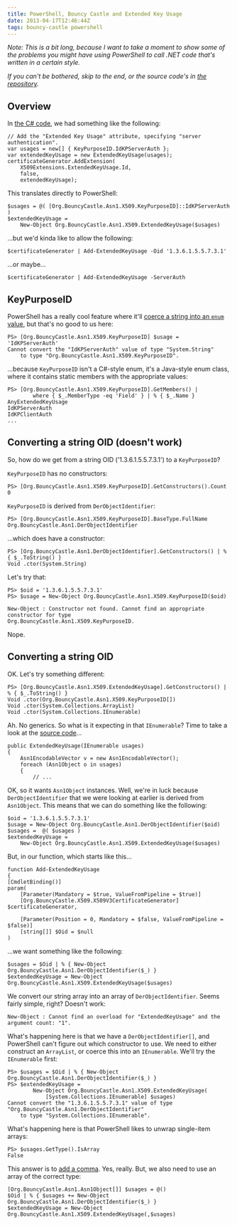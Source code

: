 ```yaml
---
title: PowerShell, Bouncy Castle and Extended Key Usage
date: 2013-04-17T12:46:44Z
tags: bouncy-castle powershell
---
```

*Note: This is a bit long, because I want to take a moment to show some of the problems you might have using PowerShell to call .NET code that's written in a certain style.*

*If you can't be bothered, skip to the end, or the source code's in [the repository](https://github.com/rlipscombe/PSBouncyCastle).*

Overview
--

In [the C# code](http://blog.differentpla.net/b/2013/21/23/bouncy-castle---extended-key-usage), we had something like the following:

    // Add the "Extended Key Usage" attribute, specifying "server authentication".
	var usages = new[] { KeyPurposeID.IdKPServerAuth };
	var extendedKeyUsage = new ExtendedKeyUsage(usages);
	certificateGenerator.AddExtension(
	    X509Extensions.ExtendedKeyUsage.Id,
	    false,
	    extendedKeyUsage);

This translates directly to PowerShell:

	$usages = @( [Org.BouncyCastle.Asn1.X509.KeyPurposeID]::IdKPServerAuth )
	$extendedKeyUsage =
		New-Object Org.BouncyCastle.Asn1.X509.ExtendedKeyUsage($usages)

...but we'd kinda like to allow the following:

	$certificateGenerator | Add-ExtendedKeyUsage -Oid '1.3.6.1.5.5.7.3.1'

...or maybe...

	$certificateGenerator | Add-ExtendedKeyUsage -ServerAuth

KeyPurposeID
--

PowerShell has a really cool feature where it'll [coerce a string into an `enum` value](http://blog.differentpla.net/b/2013/31/17/powershell-and-enums), but that's no good to us here:

	PS> [Org.BouncyCastle.Asn1.X509.KeyPurposeID] $usage = 'IdKPServerAuth'
	Cannot convert the "IdKPServerAuth" value of type "System.String"
		to type "Org.BouncyCastle.Asn1.X509.KeyPurposeID".

...because `KeyPurposeID` isn't a C#-style enum, it's a Java-style enum class, where it contains static members with the appropriate values:

	PS> [Org.BouncyCastle.Asn1.X509.KeyPurposeID].GetMembers() |
			where { $_.MemberType -eq 'Field' } | % { $_.Name }
	AnyExtendedKeyUsage
	IdKPServerAuth
	IdKPClientAuth
	...

Converting a string OID (doesn't work)
--

So, how do we get from a string OID ('1.3.6.1.5.5.7.3.1') to a `KeyPurposeID`?

`KeyPurposeID` has no constructors:

	PS> [Org.BouncyCastle.Asn1.X509.KeyPurposeID].GetConstructors().Count
	0

`KeyPurposeID` is derived from `DerObjectIdentifier`:

	PS> [Org.BouncyCastle.Asn1.X509.KeyPurposeID].BaseType.FullName
	Org.BouncyCastle.Asn1.DerObjectIdentifier

...which does have a constructor:

	PS> [Org.BouncyCastle.Asn1.DerObjectIdentifier].GetConstructors() | % { $_.ToString() }
	Void .ctor(System.String)

Let's try that:

	PS> $oid = '1.3.6.1.5.5.7.3.1'
	PS> $usage = New-Object Org.BouncyCastle.Asn1.X509.KeyPurposeID($oid)

	New-Object : Constructor not found. Cannot find an appropriate constructor for type
	Org.BouncyCastle.Asn1.X509.KeyPurposeID.

Nope.

Converting a string OID
--

OK. Let's try something different:

	PS> [Org.BouncyCastle.Asn1.X509.ExtendedKeyUsage].GetConstructors() | % { $_.ToString() }
	Void .ctor(Org.BouncyCastle.Asn1.X509.KeyPurposeID[])
	Void .ctor(System.Collections.ArrayList)
	Void .ctor(System.Collections.IEnumerable)

Ah. No generics. So what is it expecting in that `IEnumerable`? Time to take a look at the [source code](http://www.bouncycastle.org/viewcvs/viewcvs.cgi/csharp/crypto/src/asn1/x509/ExtendedKeyUsage.cs?revision=1.22&view=markup)...

	public ExtendedKeyUsage(IEnumerable usages)
	{
		Asn1EncodableVector v = new Asn1EncodableVector();
		foreach (Asn1Object o in usages)
		{
			// ...

OK, so it wants `Asn1Object` instances. Well, we're in luck because `DerObjectIdentifier` that we were looking at earlier is derived from `Asn1Object`. This means that we can do something like the following:

	$oid = '1.3.6.1.5.5.7.3.1'
	$usage = New-Object Org.BouncyCastle.Asn1.DerObjectIdentifier($oid)
	$usages =  @( $usages )
	$extendedKeyUsage =
		New-Object Org.BouncyCastle.Asn1.X509.ExtendedKeyUsage($usages)

But, in our function, which starts like this...

	function Add-ExtendedKeyUsage
	{
	[CmdletBinding()]
	param(
	    [Parameter(Mandatory = $true, ValueFromPipeline = $true)]
	    [Org.BouncyCastle.X509.X509V3CertificateGenerator] $certificateGenerator,

	    [Parameter(Position = 0, Mandatory = $false, ValueFromPipeline = $false)]
	    [string[]] $Oid = $null
	)

...we want something like the following:

    $usages = $Oid | % { New-Object Org.BouncyCastle.Asn1.DerObjectIdentifier($_) }
    $extendedKeyUsage = New-Object Org.BouncyCastle.Asn1.X509.ExtendedKeyUsage($usages)

We convert our string array into an array of `DerObjectIdentifier`. Seems fairly simple, right? Doesn't work:

	New-Object : Cannot find an overload for "ExtendedKeyUsage" and the argument count: "1".

What's happening here is that we have a `DerObjectIdentifier[]`, and PowerShell can't figure out which constructor to use. We need to either construct an `ArrayList`, or coerce this into an `IEnumerable`. We'll try the `IEnumerable` first:

	PS> $usages = $Oid | % { New-Object Org.BouncyCastle.Asn1.DerObjectIdentifier($_) }
	PS> $extendedKeyUsage =
			New-Object Org.BouncyCastle.Asn1.X509.ExtendedKeyUsage(
				[System.Collections.IEnumerable] $usages)
	Cannot convert the "1.3.6.1.5.5.7.3.1" value of type "Org.BouncyCastle.Asn1.DerObjectIdentifier"
		to type "System.Collections.IEnumerable".

What's happening here is that PowerShell likes to unwrap single-item arrays:

	PS> $usages.GetType().IsArray
	False

This answer is to [add a comma](http://stackoverflow.com/q/9130045/8446). Yes, really. But, we also need to use an array of the correct type:

    [Org.BouncyCastle.Asn1.Asn1Object[]] $usages = @()
    $Oid | % { $usages += New-Object Org.BouncyCastle.Asn1.DerObjectIdentifier($_) }
    $extendedKeyUsage = New-Object Org.BouncyCastle.Asn1.X509.ExtendedKeyUsage(,$usages)
